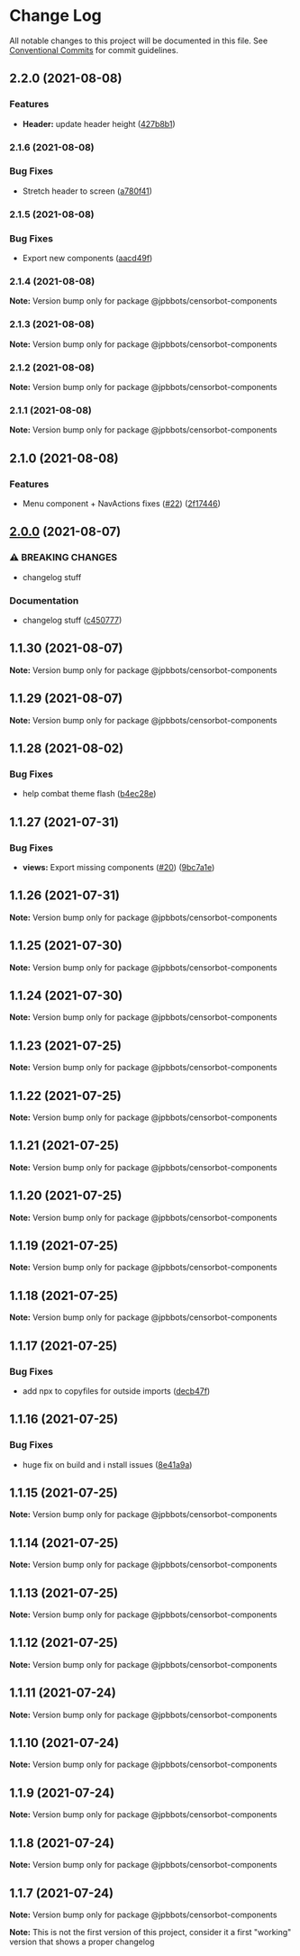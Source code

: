 # Change Log

All notable changes to this project will be documented in this file.
See [Conventional Commits](https://conventionalcommits.org) for commit guidelines.

## 2.2.0 (2021-08-08)


### Features

* **Header:** update header height ([427b8b1](https://github.com/JPBBots/censorbot-components/commit/427b8b1eff0c2850394e7ad53533b1ed071b1dc6))



### 2.1.6 (2021-08-08)


### Bug Fixes

* Stretch header to screen ([a780f41](https://github.com/JPBBots/censorbot-components/commit/a780f41cc860ede96bbe196bd8d0401a6b4b9084))



### 2.1.5 (2021-08-08)


### Bug Fixes

* Export new components ([aacd49f](https://github.com/JPBBots/censorbot-components/commit/aacd49fd627107bb8b16ca47817d54ad5457fcec))



### 2.1.4 (2021-08-08)

**Note:** Version bump only for package @jpbbots/censorbot-components





### 2.1.3 (2021-08-08)

**Note:** Version bump only for package @jpbbots/censorbot-components





### 2.1.2 (2021-08-08)

**Note:** Version bump only for package @jpbbots/censorbot-components





### 2.1.1 (2021-08-08)

**Note:** Version bump only for package @jpbbots/censorbot-components





## 2.1.0 (2021-08-08)


### Features

* Menu component + NavActions fixes ([#22](https://github.com/JPBBots/censorbot-components/issues/22)) ([2f17446](https://github.com/JPBBots/censorbot-components/commit/2f174463af50af0eabc5b043447be460c3cb7b90))



## [2.0.0](https://github.com/JPBBots/censorbot-components/compare/@jpbbots/censorbot-components@1.1.30...@jpbbots/censorbot-components@2.0.0) (2021-08-07)


### ⚠ BREAKING CHANGES

* changelog stuff

### Documentation

* changelog stuff ([c450777](https://github.com/JPBBots/censorbot-components/commit/c450777e933ed01b0e2ff661b71e0520dd4a1944))




## 1.1.30 (2021-08-07)

**Note:** Version bump only for package @jpbbots/censorbot-components





## 1.1.29 (2021-08-07)

**Note:** Version bump only for package @jpbbots/censorbot-components





## 1.1.28 (2021-08-02)


### Bug Fixes

* help combat theme flash ([b4ec28e](https://github.com/JPBBots/censorbot-components/commit/b4ec28e4001c85c3e3e370325858f3db96a9838a))





## 1.1.27 (2021-07-31)


### Bug Fixes

* **views:** Export missing components ([#20](https://github.com/JPBBots/censorbot-components/issues/20)) ([9bc7a1e](https://github.com/JPBBots/censorbot-components/commit/9bc7a1ef6b60d1ea4c7734c9682e0619662d9501))





## 1.1.26 (2021-07-31)

**Note:** Version bump only for package @jpbbots/censorbot-components





## 1.1.25 (2021-07-30)

**Note:** Version bump only for package @jpbbots/censorbot-components





## 1.1.24 (2021-07-30)

**Note:** Version bump only for package @jpbbots/censorbot-components





## 1.1.23 (2021-07-25)

**Note:** Version bump only for package @jpbbots/censorbot-components





## 1.1.22 (2021-07-25)

**Note:** Version bump only for package @jpbbots/censorbot-components





## 1.1.21 (2021-07-25)

**Note:** Version bump only for package @jpbbots/censorbot-components





## 1.1.20 (2021-07-25)

**Note:** Version bump only for package @jpbbots/censorbot-components





## 1.1.19 (2021-07-25)

**Note:** Version bump only for package @jpbbots/censorbot-components





## 1.1.18 (2021-07-25)

**Note:** Version bump only for package @jpbbots/censorbot-components





## 1.1.17 (2021-07-25)


### Bug Fixes

* add npx to copyfiles for outside imports ([decb47f](https://github.com/JPBBots/censorbot-components/commit/decb47f6eebf3f01ea993f5169e3479cea4591fe))





## 1.1.16 (2021-07-25)


### Bug Fixes

* huge fix on build and i nstall issues ([8e41a9a](https://github.com/JPBBots/censorbot-components/commit/8e41a9aa94c343475b1ac5c931b2d7c09a7e56fe))





## 1.1.15 (2021-07-25)

**Note:** Version bump only for package @jpbbots/censorbot-components





## 1.1.14 (2021-07-25)

**Note:** Version bump only for package @jpbbots/censorbot-components





## 1.1.13 (2021-07-25)

**Note:** Version bump only for package @jpbbots/censorbot-components





## 1.1.12 (2021-07-25)

**Note:** Version bump only for package @jpbbots/censorbot-components





## 1.1.11 (2021-07-24)

**Note:** Version bump only for package @jpbbots/censorbot-components





## 1.1.10 (2021-07-24)

**Note:** Version bump only for package @jpbbots/censorbot-components





## 1.1.9 (2021-07-24)

**Note:** Version bump only for package @jpbbots/censorbot-components





## 1.1.8 (2021-07-24)

**Note:** Version bump only for package @jpbbots/censorbot-components





## 1.1.7 (2021-07-24)

**Note:** Version bump only for package @jpbbots/censorbot-components

**Note:** This is not the first version of this project, consider it a first "working" version that shows a proper changelog
